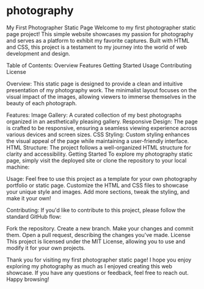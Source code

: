 # photography
My First Photographer Static Page
Welcome to my first photographer static page project! This simple website showcases my passion for photography and serves as a platform to exhibit my favorite captures. Built with HTML and CSS, this project is a testament to my journey into the world of web development and design.

Table of Contents:
Overview
Features
Getting Started
Usage
Contributing
License


Overview:
This static page is designed to provide a clean and intuitive presentation of my photography work. The minimalist layout focuses on the visual impact of the images, allowing viewers to immerse themselves in the beauty of each photograph.

Features:
Image Gallery: A curated collection of my best photographs organized in an aesthetically pleasing gallery.
Responsive Design: The page is crafted to be responsive, ensuring a seamless viewing experience across various devices and screen sizes.
CSS Styling: Custom styling enhances the visual appeal of the page while maintaining a user-friendly interface.
HTML Structure: The project follows a well-organized HTML structure for clarity and accessibility.
Getting Started
To explore my photography static page, simply visit the deployed site or clone the repository to your local machine:

Usage:
Feel free to use this project as a template for your own photography portfolio or static page. Customize the HTML and CSS files to showcase your unique style and images. Add more sections, tweak the styling, and make it your own!

Contributing:
If you'd like to contribute to this project, please follow the standard GitHub flow:

Fork the repository.
Create a new branch.
Make your changes and commit them.
Open a pull request, describing the changes you've made.
License
This project is licensed under the MIT License, allowing you to use and modify it for your own projects.

Thank you for visiting my first photographer static page! I hope you enjoy exploring my photography as much as I enjoyed creating this web showcase. If you have any questions or feedback, feel free to reach out. Happy browsing!
